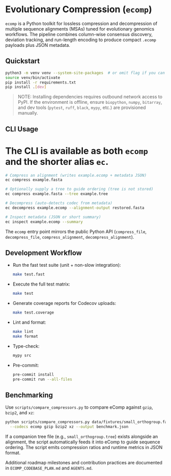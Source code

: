 # Evolutionary Compression (`ecomp`)

`ecomp` is a Python toolkit for lossless compression and decompression of multiple
sequence alignments (MSAs) tuned for evolutionary genomics workflows. The
pipeline combines column-wise consensus discovery, deviation tracking, and
run-length encoding to produce compact `.ecomp` payloads plus JSON metadata.

## Quickstart
```bash
python3 -m venv venv --system-site-packages  # or omit flag if you can install deps
source venv/bin/activate
pip install -r requirements.txt
pip install .[dev]
```
> NOTE: Installing dependencies requires outbound network access to PyPI.
> If the environment is offline, ensure `biopython`, `numpy`, `bitarray`, and
> dev tools (`pytest`, `ruff`, `black`, `mypy`, etc.) are provisioned manually.

## CLI Usage
# The CLI is available as both `ecomp` and the shorter alias `ec`.
```bash
# Compress an alignment (writes example.ecomp + metadata JSON)
ec compress example.fasta

# Optionally supply a tree to guide ordering (tree is not stored)
ec compress example.fasta --tree example.tree

# Decompress (auto-detects codec from metadata)
ec decompress example.ecomp --alignment-output restored.fasta

# Inspect metadata (JSON or short summary)
ec inspect example.ecomp --summary
```
The `ecomp` entry point mirrors the public Python API (`compress_file`, `decompress_file`, `compress_alignment`, `decompress_alignment`).

## Development Workflow
- Run the fast test suite (unit + non-slow integration):
  ```bash
  make test.fast
  ```
- Execute the full test matrix:
  ```bash
  make test
  ```
- Generate coverage reports for Codecov uploads:
  ```bash
  make test.coverage
  ```
- Lint and format:
  ```bash
  make lint
  make format
  ```
- Type-check:
  ```bash
  mypy src
  ```
- Pre-commit:
  ```bash
  pre-commit install
  pre-commit run --all-files
  ```

## Benchmarking
Use `scripts/compare_compressors.py` to compare eComp against `gzip`, `bzip2`,
and `xz`:
```bash
python scripts/compare_compressors.py data/fixtures/small_orthogroup.fasta \
  --codecs ecomp gzip bzip2 xz --output benchmark.json
```
If a companion tree file (e.g., `small_orthogroup.tree`) exists alongside an
alignment, the script automatically feeds it into eComp to guide sequence
ordering.  The script emits compression ratios and runtime metrics in JSON
format.

Additional roadmap milestones and contribution practices are documented in
`ECOMP_CODEBASE_PLAN.md` and `AGENTS.md`.
